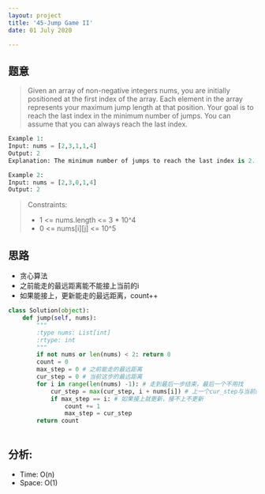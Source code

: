 ```yaml
---
layout: project
title: '45-Jump Game II'
date: 01 July 2020

---
```

## 题意
> Given an array of non-negative integers nums, you are initially positioned at the first index of the array.
> Each element in the array represents your maximum jump length at that position.
> Your goal is to reach the last index in the minimum number of jumps.
> You can assume that you can always reach the last index.

~~~python
Example 1:
Input: nums = [2,3,1,1,4]
Output: 2
Explanation: The minimum number of jumps to reach the last index is 2. Jump 1 step from index 0 to 1, then 3 steps to the last index.

Example 2:
Input: nums = [2,3,0,1,4]
Output: 2
~~~

> Constraints:
> - 1 <= nums.length <= 3 * 10^4
> - 0 <= nums[i][j] <= 10^5

## 思路
- 贪心算法
- 之前能走的最远距离能不能接上当前的i
- 如果能接上，更新能走的最远距离，count++

~~~python
class Solution(object):
    def jump(self, nums):
        """
        :type nums: List[int]
        :rtype: int
        """       
        if not nums or len(nums) < 2: return 0
        count = 0
        max_step = 0 # 之前能走的最远距离 
        cur_step = 0 # 当前这步的最远距离
        for i in range(len(nums) -1): # 走到最后一步结束，最后一个不用找
            cur_step = max(cur_step, i + nums[i]) # 上一个cur_step与当前的最大值
            if max_step == i: # 如果接上就更新，接不上不更新
                count += 1
                max_step = cur_step
        return count
                
~~~

## 分析:
- Time: O(n) 
- Space: O(1) 
